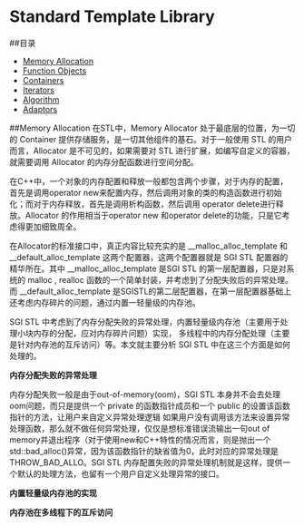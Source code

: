Standard Template Library
===
##<a name="index"/>目录
* [Memory Allocation](#distribution)
* [Function Objects](#title)
* [Containers](#text)
* [Iterators](#text)
* [Algorithm](#text)
* [Adaptors](#text)

##<a name="distribution"/>Memory Allocation
  在STL中，Memory Allocator 处于最底层的位置，为一切的 Container 提供存储服务，是一切其他组件的基石。对于一般使用 STL 的用户而言，Allocator 是不可见的，如果需要对 STL 进行扩展，如编写自定义的容器，就需要调用 Allocator 的内存分配函数进行空间分配。
  
在C++中，一个对象的内存配置和释放一般都包含两个步骤，对于内存的配置，首先是调用operator new来配置内存，然后调用对象的类的构造函数进行初始化；而对于内存释放，首先是调用析构函数，然后调用 operator delete进行释放。Allocator 的作用相当于operator new 和operator delete的功能，只是它考虑得更加细致周全。

在Allocator的标准接口中，真正内容比较充实的是 __malloc_alloc_template 和 __default_alloc_template 这两个配置器，这两个配置器就是 SGI STL 配置器的精华所在。其中 __malloc_alloc_template 是SGI STL 的第一层配置器，只是对系统的 malloc , realloc 函数的一个简单封装，并考虑到了分配失败后的异常处理。而 __default_alloc_template 是SGISTL的第二层配置器，在第一层配置器基础上还考虑内存碎片的问题，通过内置一轻量级的内存池。

SGI STL 中考虑到了内存分配失败的异常处理，内置轻量级内存池（主要用于处理小块内存的分配，应对内存碎片问题）实现， 多线程中的内存分配处理（主要是针对内存池的互斥访问）等。本文就主要分析 SGI STL 中在这三个方面是如何处理的。

__内存分配失败的异常处理__

内存分配失败一般是由于out-of-memory(oom)，SGI STL 本身并不会去处理oom问题，而只是提供一个 private 的函数指针成员和一个 public 的设置该函数指针的方法，让用户来自定义异常处理逻辑
如果用户没有调用该方法来设置异常处理函数，那么就不做任何异常处理，仅仅是想标准错误流输出一句out of memory并退出程序（对于使用new和C++特性的情况而言，则是抛出一个std::bad_alloc()异常，因为该函数指针的缺省值为0，此时对应的异常处理是 THROW_BAD_ALLO。SGI STL 内存配置失败的异常处理机制就是这样，提供一个默认的处理方法，也留有一个用户自定义处理异常的接口。

__内置轻量级内存池的实现__

__内存池在多线程下的互斥访问__

